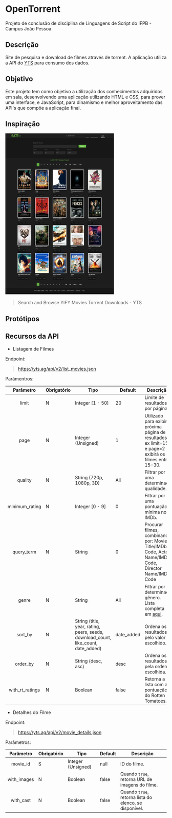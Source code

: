 # OpenTorrent

Projeto de conclusão de disciplina de Linguagens de Script do IFPB - Campus João Pessoa.

## Descrição

Site de pesquisa e download de filmes através de torrent. A aplicação utiliza a API do [YTS](https://yts.ag/api) para consumo dos dados.

## Objetivo

Este projeto tem como objetivo a utilização dos conhecimentos adquiridos em sala, desenvolvendo uma aplicação utilizando HTML e CSS, para prover uma interface, e JavaScript, para dinamismo e melhor aproveitamento das API's que compõe a aplicação final.

## Inspiração

![Search and Browse YIFY Movies Torrent Downloads - YTS](assets/img/inspiracao.jpg)
> Search and Browse YIFY Movies Torrent Downloads - YTS

## Protótipos

## Recursos da API

* Listagem de Filmes

Endpoint:
> https://yts.ag/api/v2/list_movies.json

Parâmentros:

| Parâmetro | Obrigatório | Tipo | Default | Descrição |
|:---------------:|-------------|------------------------------------------------------------------------------------|------------|-----------------------------------------------------------------------------------------------------------|
| limit | N | Integer [1 - 50] | 20 | Limite de resultados por página. |
| page | N | Integer (Unsigned) | 1 | Utilizado para exibir a próxima página de resultados, ex limit=15 e page=2 exibirá os filmes entre 15-30. |
| quality | N | String (720p, 1080p, 3D) | All | Filtrar por uma determinada qualidade. |
| minimum_rating | N | Integer [0 - 9] | 0 | Filtrar por uma pontuação mínima no IMDb. |
| query_term | N | String | 0 | Procurar filmes, combinando por: Movie Title/IMDb Code, Actor Name/IMDb Code, Director Name/IMDb Code |
| genre | N | String | All | Filtrar por determinado gênero. Lista completa em [aqui](http://www.imdb.com/genre/). |
| sort_by | N | String (title, year, rating, peers, seeds, download_count, like_count, date_added) | date_added | Ordena os resultados pelo valor escolhido. |
| order_by | N | String (desc, asc) | desc | Ordena os resultados pela ordem escolhida. |
| with_rt_ratings | N | Boolean | false | Retorna a lista com a pontuação do Rotten Tomatoes. |

* Detalhes do Filme

Endpoint:
> https://yts.ag/api/v2/movie_details.json

Parâmetros:

| Parâmetro | Obrigatório | Tipo | Default | Descrição |
|:-----------:|-------------|--------------------|---------|--------------------------------------------------------|
| movie_id | S | Integer (Unsigned) | null | ID do filme. |
| with_images | N | Boolean | false | Quando `true`, retorna URL de imagens do filme. |
| with_cast | N | Boolean | false | Quando `true`, retorna lista do elenco, se disponível. |